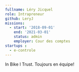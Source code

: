 ```yaml
---
fullname: Léry Jicquel
role: Intrapreneur
github: LeryJ
missions:
  - start: '2018-09-01'
    end: '2021-03-01'
    status: admin
    employer: Cour des comptes
startups :
  - e-controle
---
```

In Bike I Trust.
Toujours en équipe!
